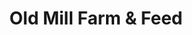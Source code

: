 ---
title: "Old Mill Farm & Feed"
url: /pikeville/old-mill-farm-und-feed/
shop: Landwirtschaftlich
---